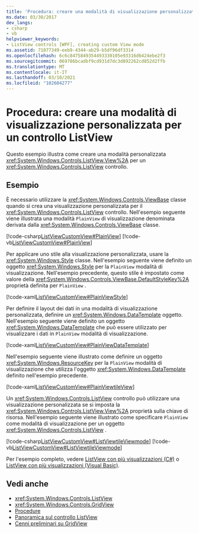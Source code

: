 ```yaml
---
title: 'Procedura: creare una modalità di visualizzazione personalizzata per un oggetto ListView'
ms.date: 03/30/2017
dev_langs:
- csharp
- vb
helpviewer_keywords:
- ListView controls [WPF], creating custom View mode
ms.assetid: 71077349-eeb9-4344-ab29-b5df96df3314
ms.openlocfilehash: 6c6c8475849354493330105e93316d6424ebe2f3
ms.sourcegitcommit: 069786bcadbf9cd931d7dc3d892262cd852d2ffb
ms.translationtype: MT
ms.contentlocale: it-IT
ms.lasthandoff: 03/10/2021
ms.locfileid: "102604277"
---
```

# <a name="how-to-create-a-custom-view-mode-for-a-listview"></a>Procedura: creare una modalità di visualizzazione personalizzata per un controllo ListView

Questo esempio illustra come creare una modalità personalizzata <xref:System.Windows.Controls.ListView.View%2A> per un <xref:System.Windows.Controls.ListView> controllo.  
  
## <a name="example"></a>Esempio  
 È necessario utilizzare la <xref:System.Windows.Controls.ViewBase> classe quando si crea una visualizzazione personalizzata per il <xref:System.Windows.Controls.ListView> controllo. Nell'esempio seguente viene illustrata una modalità `PlainView` di visualizzazione denominata derivata dalla <xref:System.Windows.Controls.ViewBase> classe.  
  
 [!code-csharp[ListViewCustomView#PlainView](~/samples/snippets/csharp/VS_Snippets_Wpf/ListViewCustomView/CSharp/PlainView.cs#plainview)]
 [!code-vb[ListViewCustomView#PlainView](~/samples/snippets/visualbasic/VS_Snippets_Wpf/ListViewCustomView/visualbasic/plainview.vb#plainview)]  
  
 Per applicare uno stile alla visualizzazione personalizzata, usare la <xref:System.Windows.Style> classe. Nell'esempio seguente viene definito un oggetto <xref:System.Windows.Style> per la `PlainView` modalità di visualizzazione. Nell'esempio precedente, questo stile è impostato come valore della <xref:System.Windows.Controls.ViewBase.DefaultStyleKey%2A> proprietà definita per `PlainView` .  
  
 [!code-xaml[ListViewCustomView#PlainViewStyle](~/samples/snippets/csharp/VS_Snippets_Wpf/ListViewCustomView/CSharp/Themes/Generic.xaml#plainviewstyle)]  
  
 Per definire il layout dei dati in una modalità di visualizzazione personalizzata, definire un <xref:System.Windows.DataTemplate> oggetto. Nell'esempio seguente viene definito un oggetto <xref:System.Windows.DataTemplate> che può essere utilizzato per visualizzare i dati in `PlainView` modalità di visualizzazione.  
  
 [!code-xaml[ListViewCustomView#PlainViewDataTemplate](~/samples/snippets/csharp/VS_Snippets_Wpf/ListViewCustomView/CSharp/Window1.xaml#plainviewdatatemplate)]  
  
 Nell'esempio seguente viene illustrato come definire un oggetto <xref:System.Windows.ResourceKey> per la `PlainView` modalità di visualizzazione che utilizza l'oggetto <xref:System.Windows.DataTemplate> definito nell'esempio precedente.  
  
 [!code-xaml[ListViewCustomView#PlainViewtileView](~/samples/snippets/csharp/VS_Snippets_Wpf/ListViewCustomView/CSharp/Window1.xaml#plainviewtileview)]  
  
 Un <xref:System.Windows.Controls.ListView> controllo può utilizzare una visualizzazione personalizzata se si imposta la <xref:System.Windows.Controls.ListView.View%2A> proprietà sulla chiave di risorsa. Nell'esempio seguente viene illustrato come specificare `PlainView` come modalità di visualizzazione per un oggetto <xref:System.Windows.Controls.ListView> .  
  
 [!code-csharp[ListViewCustomView#ListViewtileViewmode](~/samples/snippets/csharp/VS_Snippets_Wpf/ListViewCustomView/CSharp/Window1.xaml.cs#listviewtileviewmode)]
 [!code-vb[ListViewCustomView#ListViewtileViewmode](~/samples/snippets/visualbasic/VS_Snippets_Wpf/ListViewCustomView/visualbasic/window1.xaml.vb#listviewtileviewmode)]  
  
 Per l'esempio completo, vedere [ListView con più visualizzazioni (C#)](https://github.com/dotnet/docs-desktop/tree/main/dotnet-desktop-guide/samples/snippets/csharp/VS_Snippets_Wpf/ListViewCustomView/CSharp) o [ListView con più visualizzazioni (Visual Basic)](https://github.com/dotnet/docs-desktop/tree/main/dotnet-desktop-guide/samples/snippets/visualbasic/VS_Snippets_Wpf/ListViewCustomView/visualbasic).  
  
## <a name="see-also"></a>Vedi anche

- <xref:System.Windows.Controls.ListView>
- <xref:System.Windows.Controls.GridView>
- [Procedure](listview-how-to-topics.md)
- [Panoramica sul controllo ListView](listview-overview.md)
- [Cenni preliminari su GridView](gridview-overview.md)
